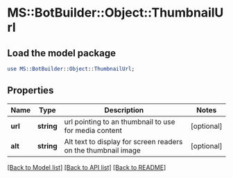 # MS::BotBuilder::Object::ThumbnailUrl

## Load the model package
```perl
use MS::BotBuilder::Object::ThumbnailUrl;
```

## Properties
Name | Type | Description | Notes
------------ | ------------- | ------------- | -------------
**url** | **string** | url pointing to an thumbnail to use for media content | [optional] 
**alt** | **string** | Alt text to display for screen readers on the thumbnail image | [optional] 

[[Back to Model list]](../README.md#documentation-for-models) [[Back to API list]](../README.md#documentation-for-api-endpoints) [[Back to README]](../README.md)


